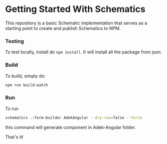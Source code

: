 # Getting Started With Schematics

This repository is a basic Schematic implementation that serves as a starting point to create and publish Schematics to NPM.

### Testing

To test locally, install do `npm install`. It will install all the package from json.


### Build

To build, simply do:

```bash
npm run build:watch
```
### Run

To run 
```bash
schematics .:form-builder AdekAngular --dry-run=false --force
```
this command will generate component in Adek-Angular folder.



That's it!
 
